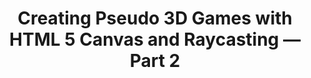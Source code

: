 ---
title: Creating Pseudo 3D Games with HTML 5 Canvas and Raycasting — Part 2
authors:
- jacob-seidelin
- layout: article
---